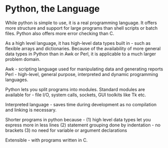 # Python, the Language

While python is simple to use, it is a real programming language. It offers more structure and support for large programs than shell scripts or batch files.
Python also offers more error checking than C.

As a high level language, it has high-level data types built in - such as flexible arrays and dictionaries. Because of the availability of more general data types in Python than in Awk or Perl, it is applicable to a much larger problem domain.

Awk - scripting language used for manipulating data and generating reports
Perl - high-level, general purpose, interpreted and dynamic programming languages.

Python lets you split programs into modules.
Standard modules are available for - file I/O, system calls, sockets, GUI toolkits like Tk etc.

Interpreted language - saves time during development as no compilation and linking is necessary.

Shorter programs in python because - (1) high level data types let you express more in less lines (2) statement grouping done by indentation - no brackets (3) no need for variable or argument declarations

Extensible - with programs written in C.
